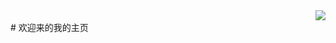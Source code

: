 
<a href="https://github.com/ShengYangCode">
  <img align="right" src="https://github-readme-stats.vercel.app/api?username=ShengYangCode&show_icons=true&count_private=true&hide=issues&hide_title=true" />
</a>
</br>
# 欢迎来的我的主页
